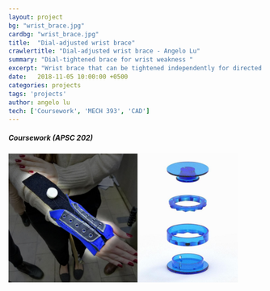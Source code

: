 ```yaml
---
layout: project
bg: "wrist_brace.jpg"
cardbg: "wrist_brace.jpg"
title:  "Dial-adjusted wrist brace"
crawlertitle: "Dial-adjusted wrist brace - Angelo Lu"
summary: "Dial-tightened brace for wrist weakness "
excerpt: "Wrist brace that can be tightened independently for directed pressure"
date:   2018-11-05 10:00:00 +0500
categories: projects
tags: 'projects'
author: angelo lu
tech: ['Coursework', 'MECH 393', 'CAD']
---
```

##### Coursework (APSC 202)

<img src="/assets/images/wrist_brace.jpg" alt="wrist brace concept and prototype" style="width:90%;max-width:600px;"/>